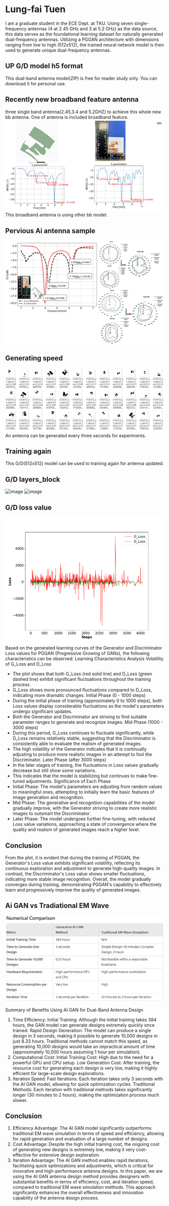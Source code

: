 # **Lung-fai Tuen**
I am a graduate student in the ECE Dept. at TKU.
Using seven single-frequency antennas (4 at 2.45 GHz and 3 at 5.2 GHz) as the data source, this data serves as the foundational learning dataset for naturally generated dual-frequency antennas. Utilizing a PGGAN architecture with dimensions ranging from low to high (512x512), the trained neural network model is then used to generate unique dual-frequency antennas.
## UP G/D model h5 format
This dual-band antenna model(ZIP) is free for reader study only.
You can download it for personal use.
## Recently new broadband feature antenna
three single band antenna(2.45,3.4 and 5.2GHZ) to achieve this whole new bb antenna. One of antenna is included broadband feature.
![image](https://github.com/justintuen/lungfai/blob/main/material/pictures/bb.jpg)
This broadband antenna is using other bb model.
## Pervious Ai antenna sample
![image](https://github.com/justintuen/lungfai/blob/main/material/pictures/github.jpg)
## Generating speed
![image](https://github.com/justintuen/lungfai/blob/main/material/pictures/bb_g.jpg)
An antenna can be generated every three seconds for experiments.
## Training again
This G/D(512x512) model can be used to training again for antenna updated. 
## G/D layers_block 
![image](https://github.com/justintuen/lungfai/blob/main/material/pictures/dis_block.png)
![image](https://github.com/justintuen/lungfai/blob/main/material/pictures/gen_block.png)
## G/D loss value
![image](https://github.com/justintuen/lungfai/blob/main/material/pictures/loss_plot.png)
Based on the generated learning curves of the Generator and Discriminator Loss values for PGGAN (Progressive Growing of GANs), the following characteristics can be observed:
Learning Characteristics Analysis
Volatility of G_Loss and D_Loss
-	The plot shows that both G_Loss (red solid line) and D_Loss (green dashed line) exhibit significant fluctuations throughout the training process.
-	G_Loss shows more pronounced fluctuations compared to D_Loss, indicating more dramatic changes.
  Initial Phase (0 - 1000 steps)
-	During the initial phase of training (approximately 0 to 1000 steps), both Loss values display considerable fluctuations as the model's parameters undergo significant updates.
-	Both the Generator and Discriminator are striving to find suitable parameter ranges to generate and recognize images.
  Mid Phase (1000 - 3000 steps)
-	During this period, G_Loss continues to fluctuate significantly, while D_Loss remains relatively stable, suggesting that the Discriminator is consistently able to evaluate the realism of generated images.
-	The high volatility of the Generator indicates that it is continually adjusting to produce more realistic images in an attempt to fool the Discriminator.
  Later Phase (after 3000 steps)
-	In the later stages of training, the fluctuations in Loss values gradually decrease but still show some variations.
-	This indicates that the model is stabilizing but continues to make fine-tuned adjustments.
Significance of Each Phase
- Initial Phase: The model's parameters are adjusting from random values to meaningful ones, attempting to initially learn the basic features of image generation and recognition.
- Mid Phase: The generative and recognition capabilities of the model gradually improve, with the Generator striving to create more realistic images to outsmart the Discriminator.
- Later Phase: The model undergoes further fine-tuning, with reduced Loss value variations, approaching a state of convergence where the quality and realism of generated images reach a higher level.
## Conclusion
From the plot, it is evident that during the training of PGGAN, the Generator's Loss value exhibits significant volatility, reflecting its continuous exploration and adjustment to generate high-quality images. In contrast, the Discriminator's Loss value shows smaller fluctuations, indicating more stable image recognition. Overall, the model gradually converges during training, demonstrating PGGAN's capability to effectively learn and progressively improve the quality of generated images.

## Ai GAN vs Tradiational EM Wave
![image](https://github.com/justintuen/lungfai/blob/main/material/pictures/numerical_comparison.png)

Summary of Benefits Using AI GAN for Dual-Band Antenna Design
1.	Time Efficiency:
Initial Training: Although the initial training takes 384 hours, the GAN model can generate designs extremely quickly once trained.
Rapid Design Generation: The model can produce a single design in 3 seconds, making it possible to generate 10,000 designs in just 8.33 hours. Traditional methods cannot match this speed, as generating 10,000 designs would take an impractical amount of time (approximately 10,000 hours assuming 1 hour per simulation).
2.	Computational Cost:
Initial Training Cost: High due to the need for a powerful GPU and CPU setup.
Low Generation Cost: After training, the resource cost for generating each design is very low, making it highly efficient for large-scale design explorations.
3.	Iteration Speed:
Fast Iterations: Each iteration takes only 3 seconds with the AI GAN model, allowing for quick optimization cycles.
Traditional Methods: Each iteration with traditional methods takes significantly longer (30 minutes to 2 hours), making the optimization process much slower.

## Conclusion
1. Efficiency Advantage: The AI GAN model significantly outperforms traditional EM wave simulation in terms of speed and efficiency, allowing for rapid generation and evaluation of a large number of designs.
2. Cost Advantage: Despite the high initial training cost, the ongoing cost of generating new designs is extremely low, making it very cost-effective for extensive design exploration.
3. Iteration Advantage: The AI GAN method enables rapid iterations, facilitating quick optimizations and adjustments, which is critical for innovative and high-performance antenna designs.
In this paper, we are using the AI GAN antenna design method provides designers with substantial benefits in terms of efficiency, cost, and iteration speed, compared to traditional EM wave simulation methods. This approach significantly enhances the overall effectiveness and innovation capability of the antenna design process.

